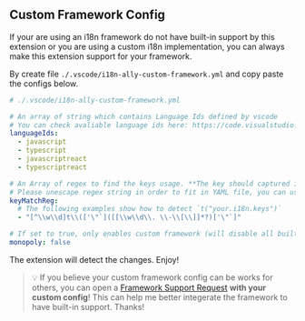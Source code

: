 ## Custom Framework Config

If your are using an i18n framework do not have built-in support by this extension or you are using a custom i18n implementation, you can always make this extension support for your framework.

By create file `./.vscode/i18n-ally-custom-framework.yml` and copy paste the configs below.

```yaml
# ./.vscode/i18n-ally-custom-framework.yml

# An array of string which contains Language Ids defined by vscode
# You can check avaliable language ids here: https://code.visualstudio.com/docs/languages/overview#_language-id
languageIds:
  - javascript
  - typescript
  - javascriptreact
  - typescriptreact

# An Array of regex to find the keys usage. **The key should captured in the first match group**.
# Please unescape regex string in order to fit in YAML file, you can use https://www.freeformatter.com/json-escape.html
keyMatchReg:
  # The following examples show how to detect `t("your.i18n.keys")`
  - "[^\\w\\d]t\\(['\"`]([[\\w\\d\\. \\-\\[\\]]*?)['\"`]"

# If set to true, only enables custom framework (will disable all built-in frameworks)
monopoly: false
```

The extension will detect the changes. Enjoy!

> 💡 If you believe your custom framework config can be works for others, you can open a [Framework Support Request](https://github.com/antfu/i18n-ally/issues/new?assignees=&labels=framework+request&template=framework-support-request.md&title=%5BFramework+Request%5D) **with your custom config**! This can help me better integerate the framework to have built-in support. Thanks!
